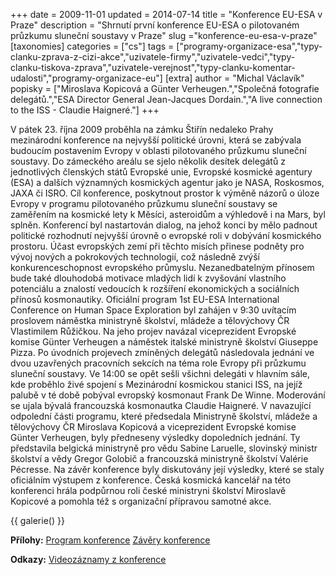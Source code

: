 +++
date = 2009-11-01
updated = 2014-07-14
title = "Konference EU-ESA v Praze"
description = "Shrnutí první konference EU-ESA o pilotovaném průzkumu sluneční soustavy v Praze"
slug ="konference-eu-esa-v-praze"
[taxonomies]
categories = ["cs"]
tags = ["programy-organizace-esa","typy-clanku-zprava-z-cizi-akce","uzivatele-firmy","uzivatele-vedci","typy-clanku-tiskova-zprava","uzivatele-verejnost","typy-clanku-komentar-udalosti","programy-organizace-eu"]
[extra]
author = "Michal Václavík"
popisky = ["Miroslava Kopicová a Günter Verheugen.","Společná fotografie delegátů.","ESA Director General Jean-Jacques Dordain.","A live connection to the ISS - Claudie Haigneré."]
+++

V pátek 23. října 2009 proběhla na zámku Štiřín nedaleko Prahy mezinárodní konference na nejvyšší politické úrovni, která se zabývala budoucím postavením Evropy v oblasti pilotovaného průzkumu sluneční soustavy. Do zámeckého areálu se sjelo několik desítek delegátů z jednotlivých členských států Evropské unie, Evropské kosmické agentury (ESA) a dalších významných kosmických agentur jako je NASA, Roskosmos, JAXA či ISRO. Cíl konference, poskytnout prostor k výměně názorů o úloze Evropy v programu pilotovaného průzkumu sluneční soustavy se zaměřením na kosmické lety k Měsíci, asteroidům a výhledově i na Mars, byl splněn. Konferencí byl nastartován dialog, na jehož konci by mělo padnout politické rozhodnutí nejvyšší úrovně o evropské roli v dobývání kosmického prostoru. Účast evropských zemí při těchto misích přinese podněty pro vývoj nových a pokrokových technologií, což následně zvýší konkurenceschopnost evropského průmyslu. Nezanedbatelným přínosem bude také dlouhodobá motivace mladých lidí k zvyšování vlastního potenciálu a znalostí vedoucích k rozšíření ekonomických a sociálních přínosů kosmonautiky. Oficiální program 1st EU-ESA International Conference on Human Space Exploration byl zahájen v 9:30 uvítacím proslovem náměstka ministryně školství, mládeže a tělovýchovy ČR Vlastimilem Růžičkou. Na jeho projev navázal viceprezident Evropské komise Günter Verheugen a náměstek italské ministryně školství Giuseppe Pizza. Po úvodních projevech zmíněných delegátů následovala jednání ve dvou uzavřených pracovních sekcích na téma role Evropy při průzkumu sluneční soustavy. Ve 14:00 se opět sešli všichni delegáti v hlavním sále, kde proběhlo živé spojení s Mezinárodní kosmickou stanici ISS, na jejíž palubě v té době pobýval evropský kosmonaut Frank De Winne. Moderování se ujala bývalá francouzská kosmonautka Claudie Haigneré. V navazující odpolední části programu, které předsedala Ministryně školství, mládeže a tělovýchovy ČR Miroslava Kopicová a viceprezident Evropské komise Günter Verheugen, byly předneseny výsledky dopoledních jednání. Ty představila belgická ministryně pro vědu Sabine Laruelle, slovinský ministr školství a vědy Gregor Golobič a francouzská ministryně školství Valérie Pécresse. Na závěr konference byly diskutovány její výsledky, které se staly oficiálním výstupem z konference. Česká kosmická kancelář na této konferenci hrála podpůrnou roli české ministryni školství Miroslavě Kopicové a pomohla též s organizační přípravou samotné akce.

{{ galerie() }}

**Přílohy:**
[Program konference]
[Závěry konference]

[Program konference]: s08_sec_prague_2009_draft_programme.pdf
[Závěry konference]: s08_conclusions_prague.pdf

**Odkazy:**
[Videozáznamy z konference]

[Videozáznamy z konference]: http://webcast.ec.europa.eu/eutv/portal/archive.html?viewConference
